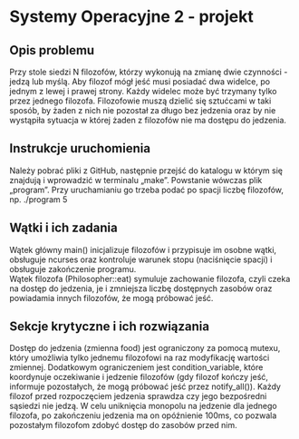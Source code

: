 # Systemy Operacyjne 2 - projekt

## Opis problemu
Przy stole siedzi N filozofów, którzy wykonują na zmianę dwie czynności - jedzą lub myślą. Aby filozof mógł jeść musi posiadać dwa widelce, po jednym z lewej i prawej strony. Każdy widelec może być trzymany tylko przez jednego filozofa.
Filozofowie muszą dzielić się sztućcami w taki sposób, by żaden z nich nie pozostał za długo bez jedzenia oraz by nie wystąpiła sytuacja w której żaden z filozofów nie ma dostępu do jedzenia.

## Instrukcje uruchomienia
Należy pobrać pliki z GitHub, następnie przejść do katalogu w którym się znajdują i wprowadzić w terminalu „make”. Powstanie wówczas plik „program”. Przy uruchamianiu go trzeba podać po spacji liczbę filozofów, np. ./program 5

## Wątki i ich zadania
Wątek główny main() inicjalizuje filozofów i przypisuje im osobne wątki, obsługuje ncurses oraz kontroluje warunek stopu (naciśnięcie spacji) i obsługuje zakończenie programu.  
Wątek filozofa (Philosopher::eat) symuluje zachowanie filozofa, czyli czeka na dostęp do jedzenia, je i zmniejsza liczbę dostępnych zasobów oraz powiadamia innych filozofów, że mogą próbować jeść. 

## Sekcje krytyczne i ich rozwiązania
Dostęp do jedzenia (zmienna food) jest ograniczony za pomocą mutexu, który umożliwia tylko jednemu filozofowi na raz modyfikację wartości zmiennej. Dodatkowym ograniczeniem jest condition_variable, które koordynuje oczekiwanie i jedzenie filozofów (gdy filozof kończy jeść, informuje pozostałych, że mogą próbować jeść przez notify_all()). Każdy filozof przed rozpoczęciem jedzenia sprawdza czy jego bezpośredni sąsiedzi nie jedzą. W celu uniknięcia monopolu na jedzenie dla jednego filozofa, po zakończeniu jedzenia ma on opóźnienie 100ms, co pozwala pozostałym filozofom zdobyć dostęp do zasobów przed nim.




